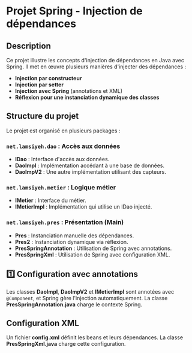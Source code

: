 # Projet Spring - Injection de dépendances

## Description

Ce projet illustre les concepts d'injection de dépendances en Java avec Spring. Il met en œuvre plusieurs manières d'injecter des dépendances :

- **Injection par constructeur**
- **Injection par setter**
- **Injection avec Spring** (annotations et XML)
- **Réflexion pour une instanciation dynamique des classes**

## Structure du projet

Le projet est organisé en plusieurs packages :

### `net.lamsiyeh.dao` : Accès aux données
- **IDao** : Interface d'accès aux données.
- **DaoImpl** : Implémentation accédant à une base de données.
- **DaoImpV2** : Une autre implémentation utilisant des capteurs.

### `net.lamsiyeh.metier` : Logique métier
- **IMetier** : Interface du métier.
- **IMetierImpl** : Implémentation qui utilise un IDao injecté.

### `net.lamsiyeh.pres` : Présentation (Main)
- **Pres** : Instanciation manuelle des dépendances.
- **Pres2** : Instanciation dynamique via réflexion.
- **PresSpringAnnotation** : Utilisation de Spring avec annotations.
- **PresSpringXml** : Utilisation de Spring avec configuration XML.

## 1️⃣ Configuration avec annotations

Les classes **DaoImpl**, **DaoImpV2** et **IMetierImpl** sont annotées avec `@Component`, et Spring gère l'injection automatiquement. La classe **PresSpringAnnotation.java** charge le contexte Spring.

## Configuration XML

Un fichier **config.xml** définit les beans et leurs dépendances. La classe **PresSpringXml.java** charge cette configuration.
